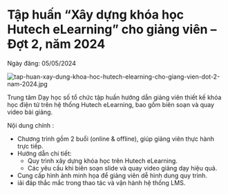 # Tập huấn “Xây dựng khóa học Hutech eLearning” cho giảng viên – Đợt 2, năm 2024

Ngày đăng: 05/05/2024

![tap-huan-xay-dung-khoa-hoc-hutech-elearning-cho-giang-vien-dot-2-nam-2024.jpg](https://hutech-media.goamazing.org/hutech-statics/media/news/tap-huan-xay-dung-khoa-hoc-hutech-elearning-cho-giang-vien-dot-2-nam-2024.jpg)

Trung tâm Dạy học số tổ chức tập huấn hướng dẫn giảng viên thiết kế khóa học điện tử trên hệ thống Hutech eLearning, bao gồm biên soạn và quay video bài giảng.

Nội dung chính :
- Chương trình gồm 2 buổi (online & offline), giúp giảng viên thực hành trực tiếp.
- Hướng dẫn chi tiết:
  - Quy trình xây dựng khóa học trên Hutech eLearning.
  - Các yêu cầu khi biên soạn slide và quay video giảng dạy hiệu quả.
- Cung cấp hình ảnh minh họa để giảng viên dễ hình dung quy trình.
- iải đáp thắc mắc trong thao tác và vận hành hệ thống LMS.
